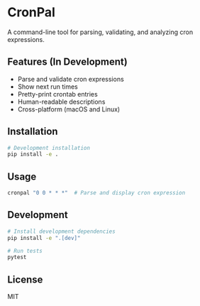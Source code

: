 # CronPal

A command-line tool for parsing, validating, and analyzing cron expressions.

## Features (In Development)

- Parse and validate cron expressions
- Show next run times
- Pretty-print crontab entries
- Human-readable descriptions
- Cross-platform (macOS and Linux)

## Installation

```bash
# Development installation
pip install -e .
```

## Usage

```bash
cronpal "0 0 * * *"  # Parse and display cron expression
```

## Development

```bash
# Install development dependencies
pip install -e ".[dev]"

# Run tests
pytest
```

## License

MIT
